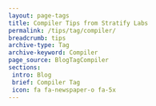 ```yaml
---
layout: page-tags
title: Compiler Tips from Stratify Labs
permalink: /tips/tag/compiler/
breadcrumb: tips
archive-type: Tag
archive-keyword: Compiler
page_source: BlogTagCompiler
sections:
 intro: Blog
 brief: Compiler Tag
 icon: fa fa-newspaper-o fa-5x
---
```

